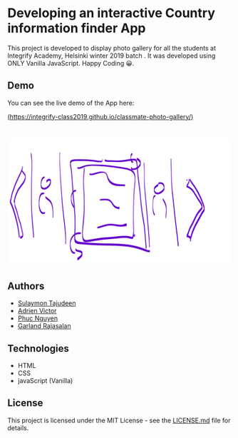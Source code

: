 # Developing an interactive Country information finder App

This project is developed to display photo gallery for all the students at Integrify Academy, Helsinki winter 2019 batch . It was developed using ONLY Vanilla JavaScript. Happy Coding 😀.

## Demo

You can see the live demo of the App here:

[(https://integrify-class2019.github.io/classmate-photo-gallery/)](https://integrify-class2019.github.io/classmate-photo-gallery/)

# <p align="center"><img src="assets/basic-design.png"/></p>

## Authors

-   [Sulaymon Tajudeen](https://github.com/Sulaymon333)
-   [Adrien Victor](https://github.com/AdrienVictor)
-   [Phuc Nguyen](https://github.com/StevePhuc)
-   [Garland Rajasalan](https://github.com/Rajasalan)

## Technologies

-   HTML
-   CSS
-   javaScript (Vanilla)

## License

This project is licensed under the MIT License - see the [LICENSE.md](./LICENSE.md) file for details.
